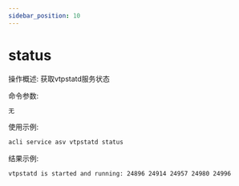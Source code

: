 ```yaml
---
sidebar_position: 10
---
```


# status
操作概述: 获取vtpstatd服务状态

命令参数:
```bash
无
```

使用示例:
```bash
acli service asv vtpstatd status
```

结果示例:
```bash
vtpstatd is started and running: 24896 24914 24957 24980 24996
```